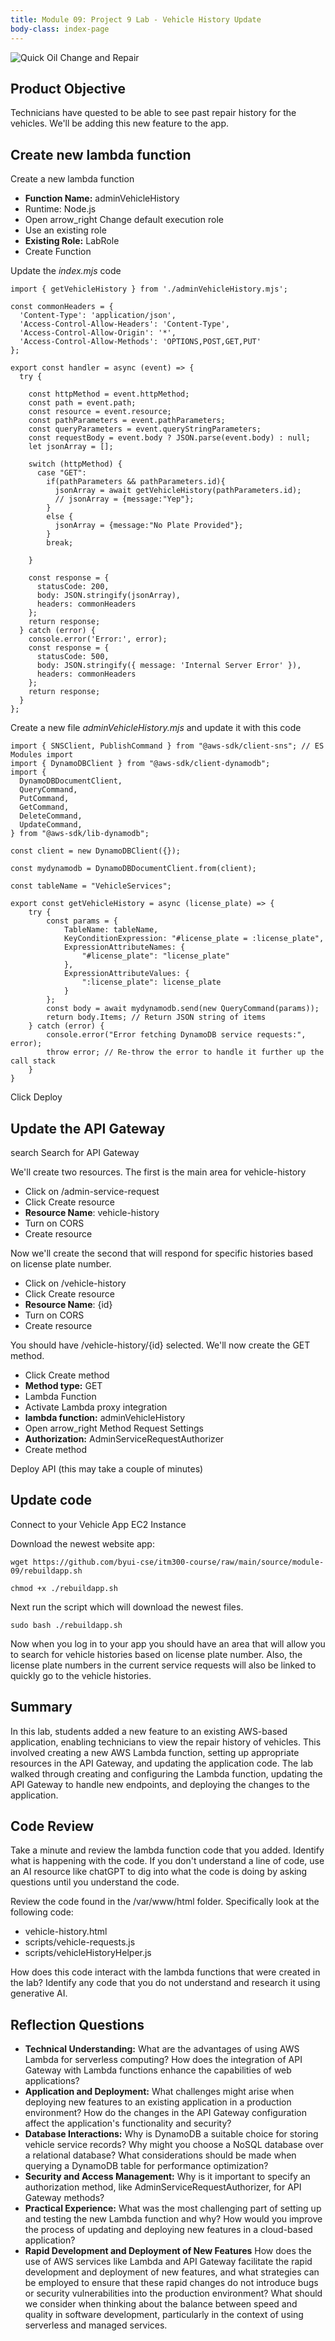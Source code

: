```yaml
---
title: Module 09: Project 9 Lab - Vehicle History Update
body-class: index-page
---
```


![Quick Oil Change and Repair]({{URLROOT}}/shared/img/quick-logo-vehicle-history.jpg)

## Product Objective

Technicians have quested to be able to see past repair history for the vehicles. We'll be adding this new feature to the app.

## Create new lambda function

Create a new lambda function

* **Function Name:** adminVehicleHistory
* Runtime: Node.js
* Open <span class='amz-white-button'><span class="material-symbols-outlined">arrow_right</span> Change default execution role</span>
* Use an existing role
* **Existing Role:** LabRole
* <span class='amz-orange-button'>Create Function</span>

Update the *index.mjs* code

```
import { getVehicleHistory } from './adminVehicleHistory.mjs';

const commonHeaders = {
  'Content-Type': 'application/json',
  'Access-Control-Allow-Headers': 'Content-Type',
  'Access-Control-Allow-Origin': '*',
  'Access-Control-Allow-Methods': 'OPTIONS,POST,GET,PUT'
};

export const handler = async (event) => {
  try {
    
    const httpMethod = event.httpMethod;
    const path = event.path;
    const resource = event.resource;
    const pathParameters = event.pathParameters;
    const queryParameters = event.queryStringParameters;
    const requestBody = event.body ? JSON.parse(event.body) : null;    
    let jsonArray = [];

    switch (httpMethod) {
      case "GET":  
        if(pathParameters && pathParameters.id){
          jsonArray = await getVehicleHistory(pathParameters.id);
          // jsonArray = {message:"Yep"};
        }
        else {
          jsonArray = {message:"No Plate Provided"};
        }
        break;

    }
    
    const response = {
      statusCode: 200,
      body: JSON.stringify(jsonArray),
      headers: commonHeaders
    };
    return response;
  } catch (error) {
    console.error('Error:', error);
    const response = {
      statusCode: 500,
      body: JSON.stringify({ message: 'Internal Server Error' }),
      headers: commonHeaders
    };
    return response;
  }
};
```

Create a new file *adminVehicleHistory.mjs* and update it with this code

```
import { SNSClient, PublishCommand } from "@aws-sdk/client-sns"; // ES Modules import
import { DynamoDBClient } from "@aws-sdk/client-dynamodb";
import {
  DynamoDBDocumentClient,
  QueryCommand,
  PutCommand,
  GetCommand,
  DeleteCommand,
  UpdateCommand,
} from "@aws-sdk/lib-dynamodb";

const client = new DynamoDBClient({});

const mydynamodb = DynamoDBDocumentClient.from(client);

const tableName = "VehicleServices";    

export const getVehicleHistory = async (license_plate) => {
    try {
        const params = {
            TableName: tableName,
            KeyConditionExpression: "#license_plate = :license_plate",
            ExpressionAttributeNames: {
                "#license_plate": "license_plate"
            },
            ExpressionAttributeValues: {
                ":license_plate": license_plate
            }
        };      
        const body = await mydynamodb.send(new QueryCommand(params));
        return body.Items; // Return JSON string of items
    } catch (error) {
        console.error("Error fetching DynamoDB service requests:", error);
        throw error; // Re-throw the error to handle it further up the call stack
    }
}
```

Click <span class='amz-white-button'>Deploy</span>

## Update the API Gateway

<span class="material-symbols-outlined">search</span> Search for API Gateway

We'll create two resources. The first is the main area for vehicle-history

* Click on /admin-service-request
* Click <span class='amz-white-button'>Create resource</span>
* **Resource Name**: vehicle-history
* Turn on CORS
* <span class='amz-orange-button'>Create resource</span>

Now we'll create the second that will respond for specific histories based on license plate number.

* Click on /vehicle-history
* Click <span class='amz-white-button'>Create resource</span>
* **Resource Name**: {id}
* Turn on CORS
* <span class='amz-orange-button'>Create resource</span>

You should have /vehicle-history/{id} selected. We'll now create the GET method.

* Click <span class='amz-white-button'>Create method</span>
* **Method type:** GET
* Lambda Function
* Activate Lambda proxy integration
* **lambda function:** adminVehicleHistory
* Open <span class='amz-white-button'><span class="material-symbols-outlined">arrow_right</span> Method Request Settings</span>
* **Authorization:** AdminServiceRequestAuthorizer
* <span class='amz-orange-button'>Create method</span>

<span class='amz-orange-button'>Deploy API</span> (this may take a couple of minutes)

## Update code

<span class='amz-white-button'>Connect</span> to your Vehicle App EC2 Instance

Download the newest website app:

```
wget https://github.com/byui-cse/itm300-course/raw/main/source/module-09/rebuildapp.sh
```

```
chmod +x ./rebuildapp.sh
```

Next run the script which will download the newest files. 

```
sudo bash ./rebuildapp.sh
```

Now when you log in to your app you should have an area that will allow you to search for vehicle histories based on license plate number. Also, the license plate numbers in the current service requests will also be linked to quickly go to the vehicle histories.

## Summary

In this lab, students added a new feature to an existing AWS-based application, enabling technicians to view the repair history of vehicles. This involved creating a new AWS Lambda function, setting up appropriate resources in the API Gateway, and updating the application code. The lab walked through creating and configuring the Lambda function, updating the API Gateway to handle new endpoints, and deploying the changes to the application.

## Code Review

Take a minute and review the lambda function code that you added. Identify what is happening with the code. If you don't understand a line of code, use an AI resource like chatGPT to dig into what the code is doing by asking questions until you understand the code.

Review the code found in the /var/www/html folder. Specifically look at the following code:

* vehicle-history.html
* scripts/vehicle-requests.js
* scripts/vehicleHistoryHelper.js

How does this code interact with the lambda functions that were created in the lab? Identify any code that you do not understand and research it using generative AI.

## Reflection Questions

* **Technical Understanding:** What are the advantages of using AWS Lambda for serverless computing? How does the integration of API Gateway with Lambda functions enhance the capabilities of web applications?
* **Application and Deployment:** What challenges might arise when deploying new features to an existing application in a production environment? How do the changes in the API Gateway configuration affect the application's functionality and security?
* **Database Interactions:** Why is DynamoDB a suitable choice for storing vehicle service records? Why might you choose a NoSQL database over a relational database? What considerations should be made when querying a DynamoDB table for performance optimization?
* **Security and Access Management:** Why is it important to specify an authorization method, like AdminServiceRequestAuthorizer, for API Gateway methods?
* **Practical Experience:** What was the most challenging part of setting up and testing the new Lambda function and why? How would you improve the process of updating and deploying new features in a cloud-based application?
* **Rapid Development and Deployment of New Features** How does the use of AWS services like Lambda and API Gateway facilitate the rapid development and deployment of new features, and what strategies can be employed to ensure that these rapid changes do not introduce bugs or security vulnerabilities into the production environment? What should we consider when thinking about the balance between speed and quality in software development, particularly in the context of using serverless and managed services.